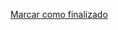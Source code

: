 <a onclick="test()" href="http://147.182.201.108:8080/finish/containers-images" target="_parent" class="btn primary-btn">Marcar como finalizado</a>
